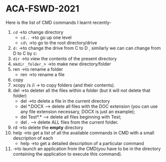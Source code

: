 # ACA-FSWD-2021
Here is the list of CMD commands I learnt recently-
1. `cd` ->to change directory
    - `cd..` ->to go up one level
    - `cd\` ->to go to the root directory/drive
2. `d:` ->to change the drive from C to D , similarly we can can change from D to C by c:
3. `dir` ->to view the contents of the present directory
4. `mkdir` `_folder_`> ->to make new directory/folder
5. ren <!---folder--> <!---new folder name--> ->to rename a folder
    - ren <!---filename.extension--> <!---new_file_name.extension--> ->to rename a file
6. copy <!---location/filename.extension--> <!---new_location/new_filename.new_extension-->
7. xcopy /s /i <!---location/folder--> <!---new_location/new_folder--> -> to copy folders (and their contents).
8. del <!---folder--> ->to deleter all the files within a folder (but it will not delete that folder) <!---add **/h** to delete the hidden files within that folder.-->
    - del <!---filename.extension--> ->to delete a file in the current directory
    - del *.DOCX –> delete all files with the DOC extension (you can use any file extension necessary, DOCX is just an example);
    - del Test*.* –> delete all files beginning with Test;
    - del *.* –> delete ALL files from the current folder.
9. rd <!---directory--> ->to delete the **empty** directory
10. help ->to get a list of all the available commands in CMD with a small description of each
    - help <!---command--> ->to get a detailed description of a particular command
11. <!---application.exe--> ->to launch an application from the CMD(you have to be in the directory containing the application to execute this command).
